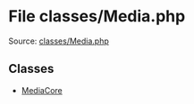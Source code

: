 File classes/Media.php
=========

Source: [classes/Media.php](https://github.com/PrestaShop/PrestaShop/blob/1.5.2.0/classes/Media.php)


Classes
-------

* [MediaCore](class.MediaCore.md)

